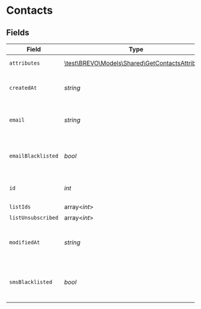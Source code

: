 # Contacts


## Fields

| Field                                                                                           | Type                                                                                            | Required                                                                                        | Description                                                                                     | Example                                                                                         |
| ----------------------------------------------------------------------------------------------- | ----------------------------------------------------------------------------------------------- | ----------------------------------------------------------------------------------------------- | ----------------------------------------------------------------------------------------------- | ----------------------------------------------------------------------------------------------- |
| `attributes`                                                                                    | [\test\BREVO\Models\Shared\GetContactsAttributes](../../models/shared/GetContactsAttributes.md) | :heavy_check_mark:                                                                              | Set of attributes of the contact                                                                |                                                                                                 |
| `createdAt`                                                                                     | *string*                                                                                        | :heavy_check_mark:                                                                              | Creation UTC date-time of the contact (YYYY-MM-DDTHH:mm:ss.SSSZ)                                | 2017-05-12T12:30:00Z                                                                            |
| `email`                                                                                         | *string*                                                                                        | :heavy_check_mark:                                                                              | Email address of the contact for which you requested the details                                | john.smith@example.com                                                                          |
| `emailBlacklisted`                                                                              | *bool*                                                                                          | :heavy_check_mark:                                                                              | Blacklist status for email campaigns (true=blacklisted, false=not blacklisted)                  | false                                                                                           |
| `id`                                                                                            | *int*                                                                                           | :heavy_check_mark:                                                                              | ID of the contact for which you requested the details                                           | 32                                                                                              |
| `listIds`                                                                                       | array<*int*>                                                                                    | :heavy_check_mark:                                                                              | N/A                                                                                             |                                                                                                 |
| `listUnsubscribed`                                                                              | array<*int*>                                                                                    | :heavy_minus_sign:                                                                              | N/A                                                                                             |                                                                                                 |
| `modifiedAt`                                                                                    | *string*                                                                                        | :heavy_check_mark:                                                                              | Last modification UTC date-time of the contact (YYYY-MM-DDTHH:mm:ss.SSSZ)                       | 2017-05-12T12:30:00Z                                                                            |
| `smsBlacklisted`                                                                                | *bool*                                                                                          | :heavy_check_mark:                                                                              | Blacklist status for SMS campaigns (true=blacklisted, false=not blacklisted)                    | true                                                                                            |